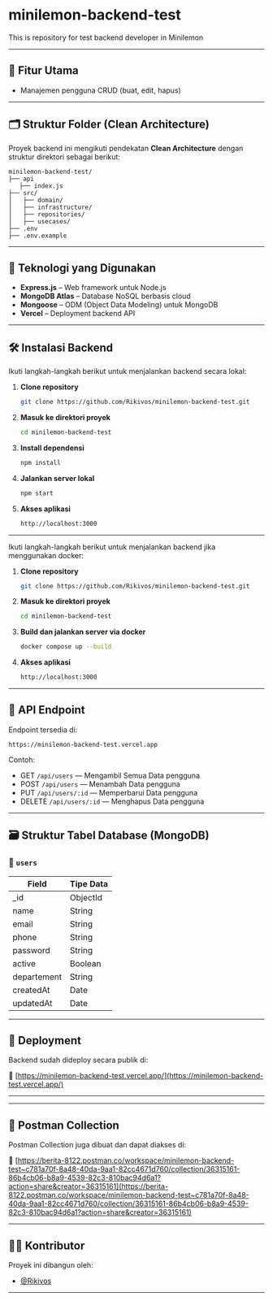 # minilemon-backend-test
This is repository for test backend developer in Minilemon

---

## 🚀 Fitur Utama

- Manajemen pengguna CRUD (buat, edit, hapus)

---

## 🗂️ Struktur Folder (Clean Architecture)

Proyek backend ini mengikuti pendekatan **Clean Architecture** dengan struktur direktori sebagai berikut:

```
minilemon-backend-test/
├── api
   ├── index.js
├── src/
│   ├── domain/        
│   ├── infrastructure/    
│   ├── repositories/       
│   ├── usecases/                        
├── .env                
├── .env.example

```

---

## 🧰 Teknologi yang Digunakan

- **Express.js** – Web framework untuk Node.js
- **MongoDB Atlas** – Database NoSQL berbasis cloud
- **Mongoose** – ODM (Object Data Modeling) untuk MongoDB
- **Vercel** – Deployment backend API

---

## 🛠️ Instalasi Backend

Ikuti langkah-langkah berikut untuk menjalankan backend secara lokal:

1. **Clone repository**
   ```bash
   git clone https://github.com/Rikivos/minilemon-backend-test.git
   ```

2. **Masuk ke direktori proyek**
   ```bash
   cd minilemon-backend-test
   ```

3. **Install dependensi**
   ```bash
   npm install
   ```

4. **Jalankan server lokal**
   ```bash
   npm start
   ```

5. **Akses aplikasi**
   ```bash
   http://localhost:3000
   ```

---

Ikuti langkah-langkah berikut untuk menjalankan backend jika menggunakan docker:

1. **Clone repository**
   ```bash
   git clone https://github.com/Rikivos/minilemon-backend-test.git
   ```

2. **Masuk ke direktori proyek**
   ```bash
   cd minilemon-backend-test
   ```
   
3. **Build dan jalankan server via docker**
   ```bash
   docker compose up --build
   ```

4. **Akses aplikasi**
   ```bash
   http://localhost:3000
   ```

---

## 📡 API Endpoint

Endpoint tersedia di:

```
https://minilemon-backend-test.vercel.app
```

Contoh:
- GET `/api/users` — Mengambil Semua Data pengguna
- POST `/api/users` — Menambah Data pengguna
- PUT `/api/users/:id` — Memperbarui Data pengguna
- DELETE `/api/users/:id` — Menghapus Data pengguna
---

## 🗃️ Struktur Tabel Database (MongoDB)

### 🔐 `users`
| Field      | Tipe Data |
|------------|-----------|
| _id        | ObjectId  |
| name       | String    |
| email      | String    |
| phone      | String    |
| password   | String    |
| active     | Boolean   |
| departement| String    |
| createdAt  | Date      |
| updatedAt  | Date      |

---

## 🚀 Deployment

Backend sudah dideploy secara publik di:

🔗 [https://minilemon-backend-test.vercel.app/](https://minilemon-backend-test.vercel.app/)

---

---

## 🚀 Postman Collection

Postman Collection juga dibuat dan dapat diakses di:

🔗 [https://berita-8122.postman.co/workspace/minilemon-backend-test~c781a70f-8a48-40da-9aa1-82cc4671d760/collection/36315161-86b4cb06-b8a9-4539-82c3-810bac94d6a1?action=share&creator=36315161](https://berita-8122.postman.co/workspace/minilemon-backend-test~c781a70f-8a48-40da-9aa1-82cc4671d760/collection/36315161-86b4cb06-b8a9-4539-82c3-810bac94d6a1?action=share&creator=36315161)

---

## 👨‍💻 Kontributor

Proyek ini dibangun oleh:

- [@Rikivos](https://github.com/Rikivos)

---

